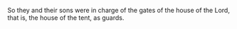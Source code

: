 So they and their sons were in charge of the gates of the house of the Lord, that is, the house of the tent, as guards.
